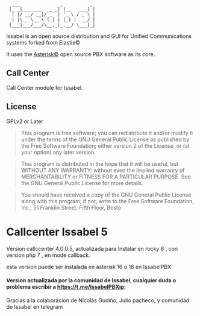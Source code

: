 ```
  ___               _          _ 
 |_ _|___ ___  __ _| |__   ___| |
  | |/ __/ __|/ _` | '_ \ / _ \ |
  | |\__ \__ \ (_| | |_) |  __/ |
 |___|___/___/\__,_|_.__/ \___|_|
```

Issabel is an open source distribution and GUI for Unified Communications systems forked from Elastix&copy;

It uses the [Asterisk©](http://www.asterisk.org/ "Asterisk Home Page") open source PBX software as its core.

Call Center
----

Call Center module for Issabel.


License
----

GPLv2 or Later

>This program is free software; you can redistribute it and/or
>modify it under the terms of the GNU General Public License
>as published by the Free Software Foundation; either version 2
>of the License, or (at your option) any later version.

>This program is distributed in the hope that it will be useful,
>but WITHOUT ANY WARRANTY; without even the implied warranty of
>MERCHANTABILITY or FITNESS FOR A PARTICULAR PURPOSE.  See the
>GNU General Public License for more details.

>You should have received a copy of the GNU General Public License
>along with this program; if not, write to the Free Software
>Foundation, Inc., 51 Franklin Street, Fifth Floor, Bosto



Callcenter Issabel 5
==========

Version callccenter 4.0.0.5, actualizada para Instalar en rocky 8 , con version php 7 , en mode callback. 

esta version puede ser instalada en asterisk 16 o 18 en IssabelPBX 

#### Version actualizada por la comunidad de Issabel, cualquier duda o problema escribir a https://t.me/IssabelPBXip:
Gracias a la colaboracion de Nicolás Gudiño, Julio pacheco, y comunidad de Issabel en telegram
